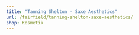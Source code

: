 ```yaml
---
title: "Tanning Shelton - Saxe Aesthetics"
url: /fairfield/tanning-shelton-saxe-aesthetics/
shop: Kosmetik
---
```

